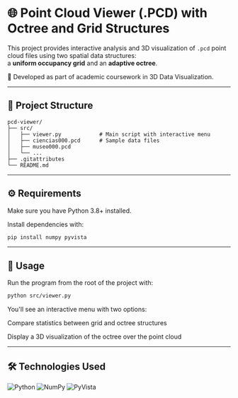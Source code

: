 # 🌐 Point Cloud Viewer (.PCD) with Octree and Grid Structures

This project provides interactive analysis and 3D visualization of `.pcd` point cloud files using two spatial data structures:  
a **uniform occupancy grid** and an **adaptive octree**.

🔬 Developed as part of academic coursework in 3D Data Visualization.


---

## 📁 Project Structure

```
pcd-viewer/
├── src/
│   ├── viewer.py            # Main script with interactive menu
│   ├── ciencias000.pcd      # Sample data files
│   ├── museo000.pcd
│   └── ...
├── .gitattributes
└── README.md
```

---

## ⚙️ Requirements

Make sure you have Python 3.8+ installed.

Install dependencies with:

```bash
pip install numpy pyvista
```

---

## 🚀 Usage

Run the program from the root of the project with:

```bash
python src/viewer.py
```

You'll see an interactive menu with two options:

Compare statistics between grid and octree structures

Display a 3D visualization of the octree over the point cloud

---

## 🛠️ Technologies Used

![Python](https://img.shields.io/badge/-Python-333?logo=python)
![NumPy](https://img.shields.io/badge/-NumPy-333?logo=numpy)
![PyVista](https://img.shields.io/badge/-PyVista-333)
